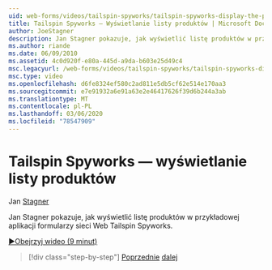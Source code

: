 ```yaml
---
uid: web-forms/videos/tailspin-spyworks/tailspin-spyworks-display-the-product-list
title: Tailspin Spyworks — Wyświetlanie listy produktów | Microsoft Docs
author: JoeStagner
description: Jan Stagner pokazuje, jak wyświetlić listę produktów w przykładowej aplikacji formularzy sieci Web Tailspin Spyworks.
ms.author: riande
ms.date: 06/09/2010
ms.assetid: 4c0d920f-e80a-445d-a9da-b603e25d49c4
msc.legacyurl: /web-forms/videos/tailspin-spyworks/tailspin-spyworks-display-the-product-list
msc.type: video
ms.openlocfilehash: d6fe8324ef580c2ad811e5db5cf62e514e170aa3
ms.sourcegitcommit: e7e91932a6e91a63e2e46417626f39d6b244a3ab
ms.translationtype: MT
ms.contentlocale: pl-PL
ms.lasthandoff: 03/06/2020
ms.locfileid: "78547909"
---
```

# <a name="tailspin-spyworks---display-the-product-list"></a>Tailspin Spyworks — wyświetlanie listy produktów

Jan [Stagner](https://github.com/JoeStagner)

Jan Stagner pokazuje, jak wyświetlić listę produktów w przykładowej aplikacji formularzy sieci Web Tailspin Spyworks.

[&#9654;Obejrzyj wideo (9 minut)](https://channel9.msdn.com/Blogs/ASP-NET-Site-Videos/tailspin-spyworks-display-the-product-list)

> [!div class="step-by-step"]
> [Poprzednie](tailspin-spyworks-category-menu.md)
> [dalej](tailspin-spyworks-display-per-product-details.md)
